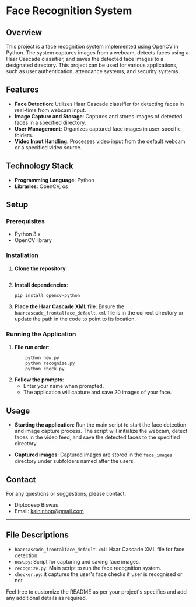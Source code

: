 # Face Recognition System

## Overview
This project is a face recognition system implemented using OpenCV in Python. The system captures images from a webcam, detects faces using a Haar Cascade classifier, and saves the detected face images to a designated directory. This project can be used for various applications, such as user authentication, attendance systems, and security systems.

## Features
- **Face Detection**: Utilizes Haar Cascade classifier for detecting faces in real-time from webcam input.
- **Image Capture and Storage**: Captures and stores images of detected faces in a specified directory.
- **User Management**: Organizes captured face images in user-specific folders.
- **Video Input Handling**: Processes video input from the default webcam or a specified video source.

## Technology Stack
- **Programming Language**: Python
- **Libraries**: OpenCV, os

## Setup

### Prerequisites
- Python 3.x
- OpenCV library

### Installation
1. **Clone the repository**:
   ```bash
   
   ```
2. **Install dependencies**:
   ```bash
   pip install opencv-python
   ```

3. **Place the Haar Cascade XML file**:
   Ensure the `haarcascade_frontalface_default.xml` file is in the correct directory or update the path in the code to point to its location.

### Running the Application
1. **File run order**:
   ```bash
       python new.py
       python recognize.py
       python check.py
   ```
3. **Follow the prompts**:
   - Enter your name when prompted.
   - The application will capture and save 20 images of your face.

## Usage
- **Starting the application**:
  Run the main script to start the face detection and image capture process. The script will initialize the webcam, detect faces in the video feed, and save the detected faces to the specified directory.
  
- **Captured images**:
  Captured images are stored in the `face_images` directory under subfolders named after the users.


## Contact
For any questions or suggestions, please contact:
- Diptodeep Biswas
- Email: kaininhop@gmail.com

---

## File Descriptions
- `haarcascade_frontalface_default.xml`: Haar Cascade XML file for face detection.
- `new.py`: Script for capturing and saving face images.
- `recognize.py`: Main script to run the face recognition system.
- `checker.py`: it captures the user's face checks if user is recognised or not

Feel free to customize the README as per your project's specifics and add any additional details as required.

